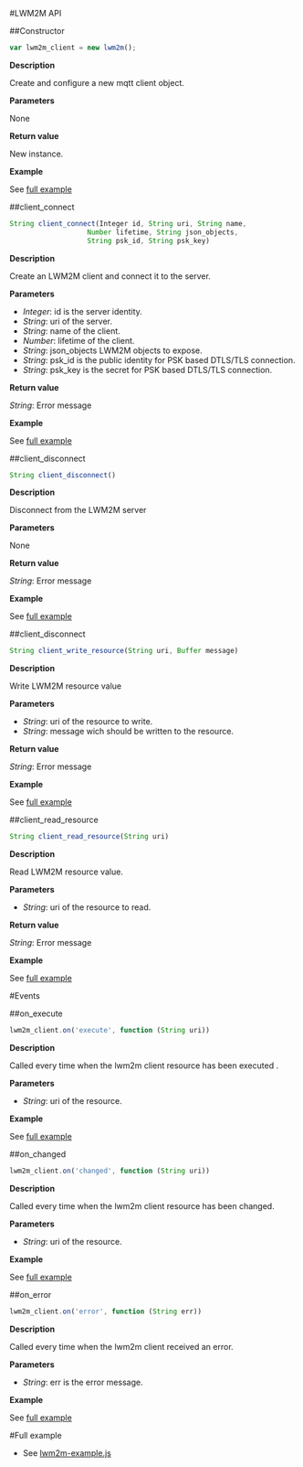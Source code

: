 #LWM2M API

##Constructor

```javascript
var lwm2m_client = new lwm2m();
```

**Description**

Create and configure a new mqtt client object.

**Parameters**

None

**Return value**

New instance.

**Example**

See [full example](#full-example)

##client_connect

```javascript
String client_connect(Integer id, String uri, String name,
				   Number lifetime, String json_objects,
				   String psk_id, String psk_key)
```

**Description**

Create an LWM2M client and connect it to the server.

**Parameters**

 - *Integer*: id is the server identity.
 - *String*: uri of the server.
 - *String*: name of the client.
 - *Number*: lifetime of the client.
 - *String*: json_objects LWM2M objects to expose.
 - *String*: psk_id is the public identity for PSK based DTLS/TLS connection.
 - *String*: psk_key is the secret for PSK based DTLS/TLS connection.

**Return value**

*String*: Error message

**Example**

See [full example](#full-example)

##client_disconnect

```javascript
String client_disconnect()
```

**Description**

Disconnect from the LWM2M server

**Parameters**

None

**Return value**

*String*: Error message

**Example**

See [full example](#full-example)

##client_disconnect

```javascript
String client_write_resource(String uri, Buffer message)
```

**Description**

Write LWM2M resource value

**Parameters**

 - *String*: uri of the resource to write.
 - *String*: message wich should be written to the resource.

**Return value**

*String*: Error message

**Example**

See [full example](#full-example)

##client_read_resource

```javascript
String client_read_resource(String uri)
```

**Description**

Read LWM2M resource value.

**Parameters**

 - *String*: uri of the resource to read.

**Return value**

*String*: Error message

**Example**

See [full example](#full-example)

#Events

##on_execute

```javascript
lwm2m_client.on('execute', function (String uri))
```

**Description**

Called every time when the lwm2m client resource has been executed .

**Parameters**

 - *String*: uri of the resource.

**Example**

See [full example](#full-example)

##on_changed

```javascript
lwm2m_client.on('changed', function (String uri))
```

**Description**

Called every time when the lwm2m client resource has been changed.

**Parameters**

 - *String*: uri of the resource.

**Example**

See [full example](#full-example)

##on_error

```javascript
lwm2m_client.on('error', function (String err))
```

**Description**

Called every time when the lwm2m client received an error.

**Parameters**

 - *String*: err is the error message.

**Example**

See [full example](#full-example)

#Full example

   * See [lwm2m-example.js](/examples/lwm2m-example.js)
